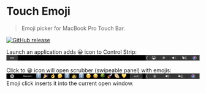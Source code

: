 # Touch Emoji

> Emoji picker for MacBook Pro Touch Bar.

[![GitHub release](https://img.shields.io/github/release/ilyalesik/touch-emoji.svg)](https://github.com/ilyalesik/touch-emoji/releases)

Launch an application adds 😀 icon to Control Strip:
![Icon at control strip](touch-emoji-icon-screenshot.png)

Click to 😀 icon will open scrubber (swipeable panel) with emojis:
![Recent emoji](touch-emoji-recent-screenshot.png)
Emoji click inserts it into the current open window.
